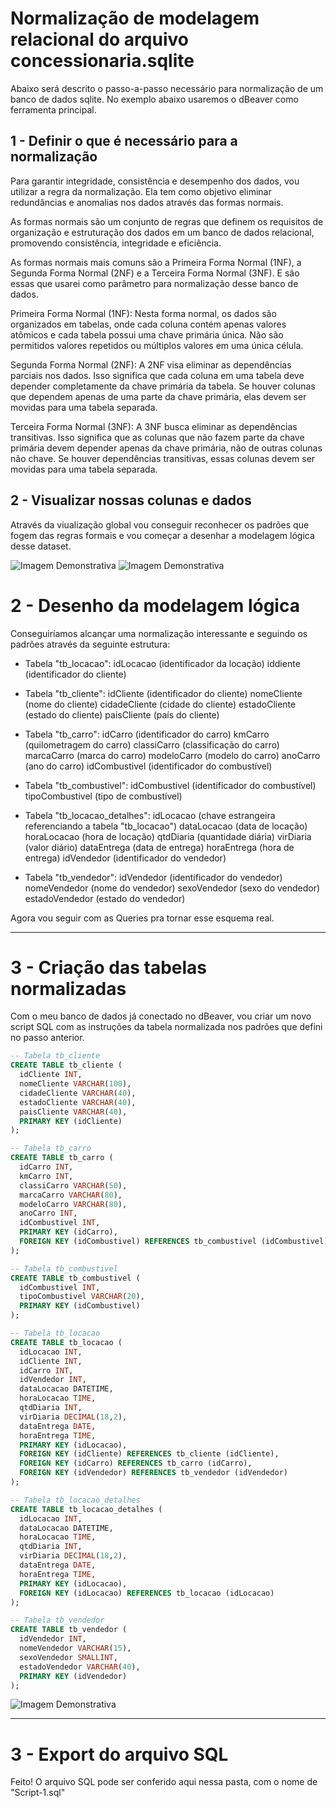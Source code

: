 # Normalização de modelagem relacional do arquivo concessionaria.sqlite

Abaixo será descrito o passo-a-passo necessário para normalização de um banco de dados sqlite. No exemplo abaixo usaremos o dBeaver como ferramenta principal.

## 1 - Definir o que é necessário para a normalização

Para garantir integridade, consistência e desempenho dos dados, vou utilizar a regra da normalização. Ela tem como objetivo eliminar redundâncias e anomalias nos dados através das formas normais.

As formas normais são um conjunto de regras que definem os requisitos de organização e estruturação dos dados em um banco de dados relacional, promovendo consistência, integridade e eficiência.

As formas normais mais comuns são a Primeira Forma Normal (1NF), a Segunda Forma Normal (2NF) e a Terceira Forma Normal (3NF). E são essas que usarei como parâmetro para normalização desse banco de dados.

Primeira Forma Normal (1NF): Nesta forma normal, os dados são organizados em tabelas, onde cada coluna contém apenas valores atômicos e cada tabela possui uma chave primária única. Não são permitidos valores repetidos ou múltiplos valores em uma única célula.

Segunda Forma Normal (2NF): A 2NF visa eliminar as dependências parciais nos dados. Isso significa que cada coluna em uma tabela deve depender completamente da chave primária da tabela. Se houver colunas que dependem apenas de uma parte da chave primária, elas devem ser movidas para uma tabela separada.

Terceira Forma Normal (3NF): A 3NF busca eliminar as dependências transitivas. Isso significa que as colunas que não fazem parte da chave primária devem depender apenas da chave primária, não de outras colunas não chave. Se houver dependências transitivas, essas colunas devem ser movidas para uma tabela separada.


## 2 - Visualizar nossas colunas e dados
Através da viualização global vou conseguir reconhecer os padrões que fogem das regras formais e vou começar a desenhar a modelagem lógica desse dataset. 

![Imagem Demonstrativa](/programa-de-bolsas-compass/sprint-09/assigment-1-modelagem-relacional-normalizacao/img/1.png)
![Imagem Demonstrativa](/programa-de-bolsas-compass/sprint-09/assigment-1-modelagem-relacional-normalizacao/img/1-1.png)


# 2 - Desenho da modelagem lógica

Conseguiríamos alcançar uma normalização interessante e seguindo os padrões através da seguinte estrutura:

- Tabela "tb_locacao":
idLocacao (identificador da locação)
iddiente (identificador do cliente)

- Tabela "tb_cliente":
idCliente (identificador do cliente)
nomeCliente (nome do cliente)
cidadeCliente (cidade do cliente)
estadoCliente (estado do cliente)
paisCliente (país do cliente)

- Tabela "tb_carro":
idCarro (identificador do carro)
kmCarro (quilometragem do carro)
classiCarro (classificação do carro)
marcaCarro (marca do carro)
modeloCarro (modelo do carro)
anoCarro (ano do carro)
idCombustivel (identificador do combustível)

- Tabela "tb_combustivel":
idCombustivel (identificador do combustível)
tipoCombustivel (tipo de combustível)

- Tabela "tb_locacao_detalhes":
idLocacao (chave estrangeira referenciando a tabela "tb_locacao")
dataLocacao (data de locação)
horaLocacao (hora de locação)
qtdDiaria (quantidade diária)
virDiaria (valor diário)
dataEntrega (data de entrega)
horaEntrega (hora de entrega)
idVendedor (identificador do vendedor)

- Tabela "tb_vendedor":
idVendedor (identificador do vendedor)
nomeVendedor (nome do vendedor)
sexoVendedor (sexo do vendedor)
estadoVendedor (estado do vendedor)

Agora vou seguir com as Queries pra tornar esse esquema real.

---

# 3 - Criação das tabelas normalizadas

Com o meu banco de dados já conectado no dBeaver, vou criar um novo script SQL com as instruções da tabela normalizada nos padrões que defini no passo anterior. 

```sql
-- Tabela tb_cliente
CREATE TABLE tb_cliente (
  idCliente INT,
  nomeCliente VARCHAR(100),
  cidadeCliente VARCHAR(40),
  estadoCliente VARCHAR(40),
  paisCliente VARCHAR(40),
  PRIMARY KEY (idCliente)
);

-- Tabela tb_carro
CREATE TABLE tb_carro (
  idCarro INT,
  kmCarro INT,
  classiCarro VARCHAR(50),
  marcaCarro VARCHAR(80),
  modeloCarro VARCHAR(80),
  anoCarro INT,
  idCombustivel INT,
  PRIMARY KEY (idCarro),
  FOREIGN KEY (idCombustivel) REFERENCES tb_combustivel (idCombustivel)
);

-- Tabela tb_combustivel
CREATE TABLE tb_combustivel (
  idCombustivel INT,
  tipoCombustivel VARCHAR(20),
  PRIMARY KEY (idCombustivel)
);

-- Tabela tb_locacao
CREATE TABLE tb_locacao (
  idLocacao INT,
  idCliente INT,
  idCarro INT,
  idVendedor INT,
  dataLocacao DATETIME,
  horaLocacao TIME,
  qtdDiaria INT,
  virDiaria DECIMAL(18,2),
  dataEntrega DATE,
  horaEntrega TIME,
  PRIMARY KEY (idLocacao),
  FOREIGN KEY (idCliente) REFERENCES tb_cliente (idCliente),
  FOREIGN KEY (idCarro) REFERENCES tb_carro (idCarro),
  FOREIGN KEY (idVendedor) REFERENCES tb_vendedor (idVendedor)
);

-- Tabela tb_locacao_detalhes
CREATE TABLE tb_locacao_detalhes (
  idLocacao INT,
  dataLocacao DATETIME,
  horaLocacao TIME,
  qtdDiaria INT,
  virDiaria DECIMAL(18,2),
  dataEntrega DATE,
  horaEntrega TIME,
  PRIMARY KEY (idLocacao),
  FOREIGN KEY (idLocacao) REFERENCES tb_locacao (idLocacao)
);

-- Tabela tb_vendedor
CREATE TABLE tb_vendedor (
  idVendedor INT,
  nomeVendedor VARCHAR(15),
  sexoVendedor SMALLINT,
  estadoVendedor VARCHAR(40),
  PRIMARY KEY (idVendedor)
);
```

![Imagem Demonstrativa](/programa-de-bolsas-compass/sprint-09/assigment-1-modelagem-relacional-normalizacao/img/2.png)

---
# 3 - Export do arquivo SQL
Feito! O arquivo SQL pode ser conferido aqui nessa pasta, com o nome de "Script-1.sql"

